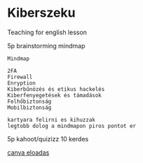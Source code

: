 # Kiberszeku
Teaching for english lesson

5p brainstorming mindmap
    
    Mindmap
    
    2FA
    Firewall
    Enryption
    Kiberbűnözés és etikus hackelés
    Kiberfenyegetések és támadások
    Felhőbiztonság
    Mobilbiztonság
    
    kartyara felirni es kihuzzak
    legtobb dolog a mindmapon piros pontot er




5p kahoot/quizizz
    10 kerdes

    

  

[canva eloadas](https://www.canva.com/design/DAGcQjaJ7lw/0eK5WiM-4qqXGG-sa4-Wfw/edit?utm_content=DAGcQjaJ7lw&utm_campaign=designshare&utm_medium=link2&utm_source=sharebutton)
